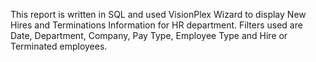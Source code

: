 This report is written in SQL and used VisionPlex Wizard to display New Hires and Terminations Information for HR department. 
Filters used are Date, Department, Company, Pay Type, Employee Type and Hire or Terminated employees.
